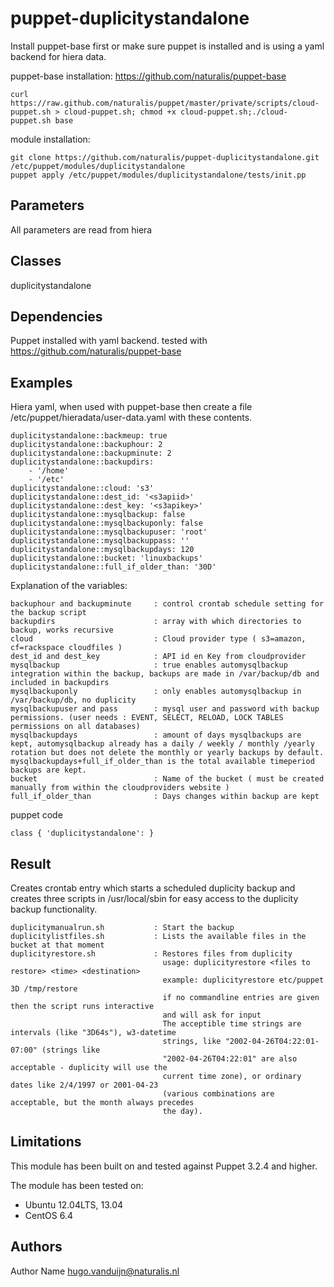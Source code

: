 puppet-duplicitystandalone
===================

Install puppet-base first or make sure puppet is installed and is using a yaml backend for hiera data. 

puppet-base installation: 
https://github.com/naturalis/puppet-base

```
curl https://raw.github.com/naturalis/puppet/master/private/scripts/cloud-puppet.sh > cloud-puppet.sh; chmod +x cloud-puppet.sh;./cloud-puppet.sh base
```
module installation:
```
git clone https://github.com/naturalis/puppet-duplicitystandalone.git /etc/puppet/modules/duplicitystandalone
puppet apply /etc/puppet/modules/duplicitystandalone/tests/init.pp
```

Parameters
-------------
All parameters are read from hiera

Classes
-------------
duplicitystandalone

Dependencies
-------------
Puppet installed with yaml backend. tested with https://github.com/naturalis/puppet-base

Examples
-------------
Hiera yaml, when used with puppet-base then create a file /etc/puppet/hieradata/user-data.yaml with these contents.

```
duplicitystandalone::backmeup: true
duplicitystandalone::backuphour: 2
duplicitystandalone::backupminute: 2
duplicitystandalone::backupdirs:
    - '/home'
    - '/etc'
duplicitystandalone::cloud: 's3'
duplicitystandalone::dest_id: '<s3apiid>'
duplicitystandalone::dest_key: '<s3apikey>'
duplicitystandalone::mysqlbackup: false
duplicitystandalone::mysqlbackuponly: false
duplicitystandalone::mysqlbackupuser: 'root'
duplicitystandalone::mysqlbackuppass: ''
duplicitystandalone::mysqlbackupdays: 120
duplicitystandalone::bucket: 'linuxbackups'
duplicitystandalone::full_if_older_than: '30D'
```
Explanation of the variables:
```
backuphour and backupminute     : control crontab schedule setting for the backup script
backupdirs                      : array with which directories to backup, works recursive
cloud                           : Cloud provider type ( s3=amazon, cf=rackspace cloudfiles )
dest_id and dest_key            : API id en Key from cloudprovider
mysqlbackup                     : true enables automysqlbackup integration within the backup, backups are made in /var/backup/db and included in backupdirs
mysqlbackuponly                 : only enables automysqlbackup in /var/backup/db, no duplicity
mysqlbackupuser and pass        : mysql user and password with backup permissions. (user needs : EVENT, SELECT, RELOAD, LOCK TABLES permissions on all databases)
mysqlbackupdays                 : amount of days mysqlbackups are kept, automysqlbackup already has a daily / weekly / monthly /yearly rotation but does not delete the monthly or yearly backups by default. mysqlbackupdays+full_if_older_than is the total available timeperiod backups are kept.
bucket                          : Name of the bucket ( must be created manually from within the cloudproviders website )
full_if_older_than              : Days changes within backup are kept 
```

puppet code
```
class { 'duplicitystandalone': }
```
Result
-------------
Creates crontab entry which starts a scheduled duplicity backup and creates three scripts in /usr/local/sbin for 
easy access to the duplicity backup functionality. 
```
duplicitymanualrun.sh           : Start the backup
duplicitylistfiles.sh           : Lists the available files in the bucket at that moment
duplicityrestore.sh             : Restores files from duplicity
                                  usage: duplicityrestore <files to restore> <time> <destination>
                                  example: duplicityrestore etc/puppet 3D /tmp/restore
                                  if no commandline entries are given then the script runs interactive
                                  and will ask for input
                                  The acceptible time strings are intervals (like "3D64s"), w3-datetime
                                  strings, like "2002-04-26T04:22:01-07:00" (strings like
                                  "2002-04-26T04:22:01" are also acceptable - duplicity will use the
                                  current time zone), or ordinary dates like 2/4/1997 or 2001-04-23
                                  (various combinations are acceptable, but the month always precedes
                                  the day).
```


Limitations
-------------
This module has been built on and tested against Puppet 3.2.4 and higher.

The module has been tested on:
- Ubuntu 12.04LTS, 13.04
- CentOS 6.4 

Authors
-------------
Author Name <hugo.vanduijn@naturalis.nl>

